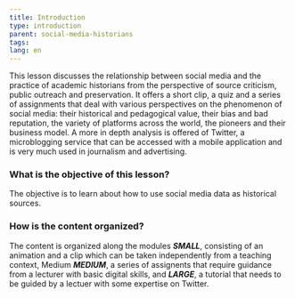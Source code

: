 ```yaml
---
title: Introduction
type: introduction
parent: social-media-historians
tags:
lang: en
---
```

This lesson discusses the relationship between social media and the practice of academic historians from the perspective of source criticism, public outreach and preservation. It offers a short clip, a quiz and a series of assignments that deal with various perspectives on the phenomenon of social media: their historical and pedagogical value, their bias and bad reputation, the variety of platforms across the world, the pioneers and their business model. 
A more in depth analysis is offered of Twitter, a microblogging service that can be accessed with a mobile application and is very much used in journalism and advertising.
<!-- more -->

### What is the objective of this lesson?
<!-- section-contents -->

The objective is to learn about how to use social media data as historical sources. 

<!-- section -->

### How is the content organized?
<!-- section-contents -->

The content is organized along the modules ***SMALL***, consisting of an animation and a clip which can be taken independently from a teaching context, Medium ***MEDIUM***, a series of assignents that require guidance from a lecturer with basic digital skills, and ***LARGE***, a tutorial that needs to be guided by a lectuer with some expertise on Twitter.

<!-- more -->

